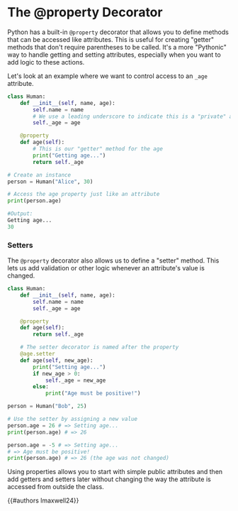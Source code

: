 # The @property Decorator

Python has a built-in `@property` decorator that allows you to define methods that can be accessed like
attributes. This is useful for creating "getter" methods that don't require parentheses to be called. It's a
more "Pythonic" way to handle getting and setting attributes, especially when you want to add logic to these
actions.

Let's look at an example where we want to control access to an `_age` attribute.
```python
class Human:
    def __init__(self, name, age):
        self.name = name
        # We use a leading underscore to indicate this is a "private" attribute
        self._age = age

    @property
    def age(self):
        # This is our "getter" method for the age
        print("Getting age...")
        return self._age

# Create an instance
person = Human("Alice", 30)

# Access the age property just like an attribute
print(person.age)
```
```python
#Output:
Getting age...
30
```



### Setters

The `@property` decorator also allows us to define a "setter" method. This lets us add validation or other logic whenever an attribute's value is changed.
```python 
class Human:
    def __init__(self, name, age):
        self.name = name
        self._age = age

    @property
    def age(self):
        return self._age

    # The setter decorator is named after the property
    @age.setter
    def age(self, new_age):
        print("Setting age...")
        if new_age > 0:
            self._age = new_age
        else:
            print("Age must be positive!")

person = Human("Bob", 25)

# Use the setter by assigning a new value
person.age = 26 # => Setting age...
print(person.age) # => 26

person.age = -5 # => Setting age...
# => Age must be positive!
print(person.age) # => 26 (the age was not changed)
```


Using properties allows you to start with simple public attributes and then add getters and setters later
without changing the way the attribute is accessed from outside the class.

{{#authors lmaxwell24}}
